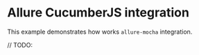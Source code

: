 # Allure CucumberJS integration

This example demonstrates how works `allure-mocha` integration.

// TODO: